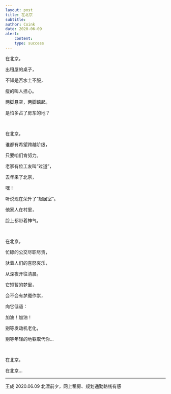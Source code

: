 ```yaml
---
layout: post
title: 在北京
subtitle: 
author: Coink
date: 2020-06-09
alert: 
    content: 
    type: success
---
```


在北京，

出租屋的桌子，

不知是否水土不服，

瘦的叫人担心。

两脚悬空，两脚踮起。

是怕多占了房东的地？


&nbsp;


在北京，

谁都有希望跨越阶级，

只要咱们肯努力。

老家有位工友叫“过道”，

去年来了北京，

嘿！

听说现在荣升了“起居室”。

他家人在村里，

脸上都带着神气。


&nbsp;


在北京，

忙碌的公交尽职尽责，

驮着人们的喜怒哀乐，

从深夜开往清晨。

它短暂的梦里，

会不会有梦魇作祟，

向它低语：

加油！加油！

别等发动机老化，

别等年轻的地铁取代你...


&nbsp;


在北京，

在北京...

------

王成 2020.06.09
北漂前夕，网上租房、规划通勤路线有感

